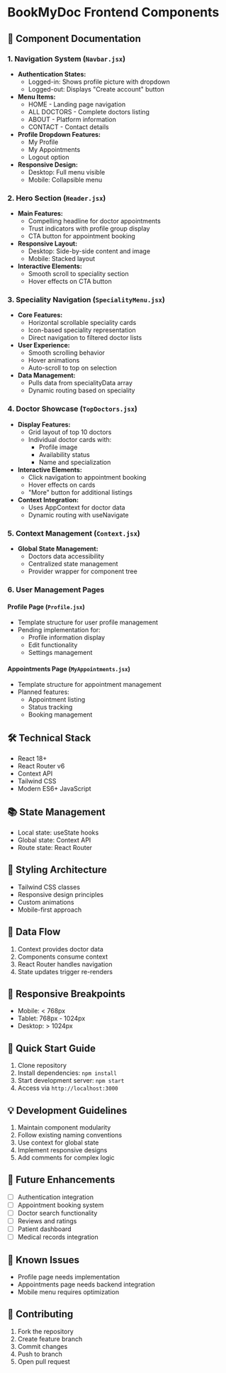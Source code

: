 # BookMyDoc Frontend Components

## 🏥 Component Documentation

### 1. Navigation System (`Navbar.jsx`)
- **Authentication States:**
  - Logged-in: Shows profile picture with dropdown
  - Logged-out: Displays "Create account" button
- **Menu Items:**
  - HOME - Landing page navigation
  - ALL DOCTORS - Complete doctors listing
  - ABOUT - Platform information
  - CONTACT - Contact details
- **Profile Dropdown Features:**
  - My Profile
  - My Appointments
  - Logout option
- **Responsive Design:**
  - Desktop: Full menu visible
  - Mobile: Collapsible menu

### 2. Hero Section (`Header.jsx`)
- **Main Features:**
  - Compelling headline for doctor appointments
  - Trust indicators with profile group display
  - CTA button for appointment booking
- **Responsive Layout:**
  - Desktop: Side-by-side content and image
  - Mobile: Stacked layout
- **Interactive Elements:**
  - Smooth scroll to speciality section
  - Hover effects on CTA button

### 3. Speciality Navigation (`SpecialityMenu.jsx`)
- **Core Features:**
  - Horizontal scrollable speciality cards
  - Icon-based speciality representation
  - Direct navigation to filtered doctor lists
- **User Experience:**
  - Smooth scrolling behavior
  - Hover animations
  - Auto-scroll to top on selection
- **Data Management:**
  - Pulls data from specialityData array
  - Dynamic routing based on speciality

### 4. Doctor Showcase (`TopDoctors.jsx`)
- **Display Features:**
  - Grid layout of top 10 doctors
  - Individual doctor cards with:
    - Profile image
    - Availability status
    - Name and specialization
- **Interactive Elements:**
  - Click navigation to appointment booking
  - Hover effects on cards
  - "More" button for additional listings
- **Context Integration:**
  - Uses AppContext for doctor data
  - Dynamic routing with useNavigate

### 5. Context Management (`Context.jsx`)
- **Global State Management:**
  - Doctors data accessibility
  - Centralized state management
  - Provider wrapper for component tree

### 6. User Management Pages
#### Profile Page (`Profile.jsx`)
- Template structure for user profile management
- Pending implementation for:
  - Profile information display
  - Edit functionality
  - Settings management

#### Appointments Page (`MyAppointments.jsx`)
- Template structure for appointment management
- Planned features:
  - Appointment listing
  - Status tracking
  - Booking management

## 🛠 Technical Stack
- React 18+
- React Router v6
- Context API
- Tailwind CSS
- Modern ES6+ JavaScript

## 📚 State Management
- Local state: useState hooks
- Global state: Context API
- Route state: React Router

## 🎨 Styling Architecture
- Tailwind CSS classes
- Responsive design principles
- Custom animations
- Mobile-first approach

## 🔄 Data Flow
1. Context provides doctor data
2. Components consume context
3. React Router handles navigation
4. State updates trigger re-renders

## 📱 Responsive Breakpoints
- Mobile: < 768px
- Tablet: 768px - 1024px
- Desktop: > 1024px

## 🚀 Quick Start Guide
1. Clone repository
2. Install dependencies: `npm install`
3. Start development server: `npm start`
4. Access via `http://localhost:3000`

## 💡 Development Guidelines
1. Maintain component modularity
2. Follow existing naming conventions
3. Use context for global state
4. Implement responsive designs
5. Add comments for complex logic

## 🔄 Future Enhancements
- [ ] Authentication integration
- [ ] Appointment booking system
- [ ] Doctor search functionality
- [ ] Reviews and ratings
- [ ] Patient dashboard
- [ ] Medical records integration

## 🐛 Known Issues
- Profile page needs implementation
- Appointments page needs backend integration
- Mobile menu requires optimization

## 📝 Contributing
1. Fork the repository
2. Create feature branch
3. Commit changes
4. Push to branch
5. Open pull request
